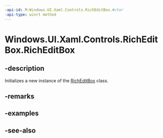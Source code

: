 ```yaml
---
-api-id: M:Windows.UI.Xaml.Controls.RichEditBox.#ctor
-api-type: winrt method
---
```


<!-- Method syntax
public RichEditBox()
-->

# Windows.UI.Xaml.Controls.RichEditBox.RichEditBox

## -description
Initializes a new instance of the [RichEditBox](richeditbox.md) class.


## -remarks

## -examples

## -see-also
